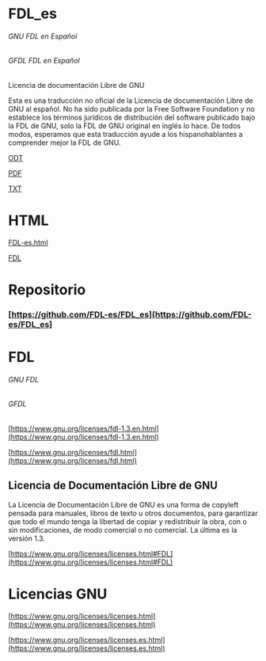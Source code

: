 # FDL_es
######  GNU FDL en Español
###### GFDL FDL en Español

Licencia de documentación Libre de GNU


Esta es una traducción no oficial de la Licencia de documentación Libre de GNU al español. No ha sido publicada por la Free Software Foundation y no establece los términos jurídicos de distribución del software publicado bajo la FDL de GNU, solo la FDL de GNU original en inglés lo hace. De todos modos, esperamos que esta traducción ayude a los hispanohablantes a comprender mejor la FDL de GNU. 

[ODT](https://github.com/FDL-es/FDL_es/raw/master/FDL-es.odt) 

[PDF](https://github.com/FDL-es/FDL_es/raw/master/FDL-es.pdf)

[TXT](https://github.com/FDL-es/FDL_es/raw/master/FDL-es.txt)

# HTML

[FDL-es.html](https://fdl-es.github.io/FDL_es/FDL-es.html)

[FDL](https://fdl-es.github.io/FDL_es/index.html)

# Repositorio 


### [https://github.com/FDL-es/FDL_es](https://github.com/FDL-es/FDL_es]


# FDL
###### GNU FDL 
###### GFDL

[https://www.gnu.org/licenses/fdl-1.3.en.html](https://www.gnu.org/licenses/fdl-1.3.en.html)


[https://www.gnu.org/licenses/fdl.html](https://www.gnu.org/licenses/fdl.html)

## Licencia de Documentación Libre de GNU

La Licencia de Documentación Libre de GNU es una forma de copyleft pensada para manuales, libros de texto u otros documentos, para garantizar que todo el mundo tenga la libertad de copiar y redistribuir la obra, con o sin modificaciones, de modo comercial o no comercial. La última es la versión 1.3. 

[https://www.gnu.org/licenses/licenses.html#FDL](https://www.gnu.org/licenses/licenses.html#FDL)

# Licencias GNU

[https://www.gnu.org/licenses/licenses.html](https://www.gnu.org/licenses/licenses.html)

[https://www.gnu.org/licenses/licenses.es.html](https://www.gnu.org/licenses/licenses.es.html)
